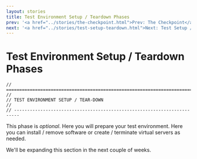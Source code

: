 ```yaml
---
layout: stories
title: Test Environment Setup / Teardown Phases
prev: '<a href="../stories/the-checkpoint.html">Prev: The Checkpoint</a>'
next: '<a href="../stories/test-setup-teardown.html">Next: Test Setup / Teardown Phases</a>'
---
```


# Test Environment Setup / Teardown Phases


    // ========================================================================
    //
    // TEST ENVIRONMENT SETUP / TEAR-DOWN
    //
    // ------------------------------------------------------------------------

This phase is *optional*. Here you will prepare your test environment.  Here
you can install / remove software or create / terminate virtual servers as needed.

We'll be expanding this section in the next couple of weeks.